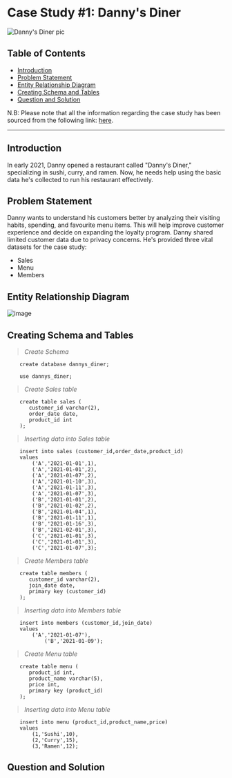 # Case Study #1: Danny's Diner
![Danny's Diner pic](https://github.com/nabyendukuiti/8-Week-SQL-Challenge/assets/140970847/c2e03e34-e37a-4342-b8f1-ea58f0ac3de8)

## Table of Contents
- [Introduction](#Introduction)
- [Problem Statement](#Problem-Statement)
- [Entity Relationship Diagram](#Entity-Relationship-Diagram)
- [Creating Schema and Tables](#Creating-Schema-and-Tables)
- [Question and Solution](#question-and-solution)

N.B: Please note that all the information regarding the case study has been sourced from the following link: [here](https://8weeksqlchallenge.com/case-study-1/). 

***

## Introduction
In early 2021, Danny opened a restaurant called "Danny's Diner," specializing in sushi, curry, and ramen. Now, he needs help using the basic data he's collected to run his restaurant effectively.

## Problem Statement
Danny wants to understand his customers better by analyzing their visiting habits, spending, and favourite menu items. This will help improve customer experience and decide on expanding the loyalty program. Danny shared limited customer data due to privacy concerns. He's provided three vital datasets for the case study:

- Sales
- Menu
- Members

## Entity Relationship Diagram
![image](https://shorturl.at/rx128)

## Creating Schema and Tables
> *Create Schema*
```
	create database dannys_diner;

	use dannys_diner;
```
> *Create Sales table*
```
	create table sales (
	   customer_id varchar(2),
	   order_date date,
	   product_id int
	);
```
> *Inserting data into Sales table*
```
	insert into sales (customer_id,order_date,product_id) 
	values
	    ('A','2021-01-01',1),
	    ('A','2021-01-01',2),
	    ('A','2021-01-07',2),
	    ('A','2021-01-10',3),
	    ('A','2021-01-11',3),
	    ('A','2021-01-07',3),
	    ('B','2021-01-01',2),
	    ('B','2021-01-02',2),
	    ('B','2021-01-04',1),
	    ('B','2021-01-11',1),
	    ('B','2021-01-16',3),
	    ('B','2021-02-01',3),
	    ('C','2021-01-01',3),
	    ('C','2021-01-01',3),
	    ('C','2021-01-07',3);
```
> *Create Members table*
```
	create table members (
	   customer_id varchar(2),
	   join_date date,
	   primary key (customer_id)
	);
```
> *Inserting data into Members table*
```
	insert into members (customer_id,join_date)
	values
	    ('A','2021-01-07'),
            ('B','2021-01-09');
```
> *Create Menu table*
```
	create table menu (
	   product_id int,
	   product_name varchar(5),
	   price int,
	   primary key (product_id)
	);
```
> *Inserting data into Menu table*
```
	insert into menu (product_id,product_name,price)
	values
	    (1,'Sushi',10),
	    (2,'Curry',15),
	    (3,'Ramen',12);
```

## Question and Solution


